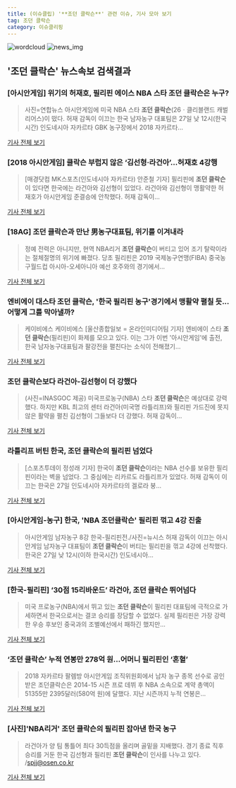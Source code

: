 ```yaml
---
title: (이슈클립) '**조던 클락슨**' 관련 이슈, 기사 모아 보기
tag: 조던 클락슨
category: 이슈클리핑
---
```

![wordcloud](https://s3.ap-northeast-2.amazonaws.com/lyrics101-wordcloud/2018-08-27-1535345349.png)
![news_img](https://user-images.githubusercontent.com/42597476/44507050-1206f400-a6e4-11e8-8d98-7ffbfebb353f.png)
## **'**조던 클락슨**'** 뉴스속보 검색결과
### [아시안게임] 위기의 허재호, 필리핀 에이스 NBA 스타 **조던 클락슨**은 누구?

>사진=연합뉴스 아시안게임에 미국 NBA 스타 **조던 클락슨**(26ㆍ클리블랜드 캐벌리어스)이 떴다. 허재 감독이 이끄는 한국 남자농구 대표팀은 27일 낮 12시(한국시간) 인도네시아 자카르타 GBK 농구장에서 2018 자카르타...

<a href="http://www.slist.kr/news/articleView.html?idxno=43714" target="_blank">기사 전체 보기</a>

### [2018 아시안게임] 클락슨 부럽지 않은 ‘김선형·라건아’…허재호 4강행

>[매경닷컴 MK스포츠(인도네시아 자카르타) 안준철 기자] 필리핀에 **조던 클락슨**이 있다면 한국에는 라건아와 김선형이 있었다. 라건아와 김선형이 맹활약한 허재호가 아시안게임 준결승에 안착했다. 허재 감독이...

<a href="http://sports.mk.co.kr/view.php?year=2018&no=537327" target="_blank">기사 전체 보기</a>

### [18AG] **조던 클락슨**과 만난 男농구대표팀, 위기를 이겨내라

>정예 전력은 아니지만, 현역 NBA리거 **조던 클락슨**이 버티고 있어 조기 탈락이라는 절체절명의 위기에 빠졌다. 당초 필리핀은 2019 국제농구연맹(FIBA) 중국농구월드컵 아시아-오세아니아 예선 호주와의 경기에서...

<a href="http://sports.news.naver.com/basketball/news/read.nhn?oid=065&aid=0000164871" target="_blank">기사 전체 보기</a>

### 엔비에이 대스타 **조던 클락슨**, '한국 필리핀 농구'경기에서 맹활약 펼칠 듯...어떻게 그를 막아낼까?

>케이비에스 케이비에스 [울산종합일보 = 온라인미디어팀 기자] 엔비에이 스타 **조던 클락슨**(필리핀)이 화제를 모으고 있다. 이는 그가 이번 '아시안게임'에 출전, 한국 남자농구대표팀과 팔강전을 펼친다는 소식이 전해졌기...

<a href="http://www.ujnews.co.kr/news/articleView.html?idxno=421695" target="_blank">기사 전체 보기</a>

### **조던 클락슨**보다 라건아-김선형이 더 강했다

>(사진=INASGOC 제공) 미국프로농구(NBA) 스타 **조던 클락슨**은 예상대로 강력했다. 하지만 KBL 최고의 센터 라건아(미국명 라틀리프)와 필리핀 가드진에 못지 않은 활약을 펼친 김선형이 그들보다 더 강했다. 허재 감독이...

<a href="http://www.nocutnews.co.kr/news/5021789" target="_blank">기사 전체 보기</a>

### 라틀리프 버틴 한국, **조던 클락슨**의 필리핀 넘었다

>[스포츠투데이 정성래 기자] 한국이 **조던 클락슨**이라는 NBA 선수를 보유한 필리핀이라는 벽을 넘었다. 그 중심에는 리카르도 라틀리프가 있었다. 허재 감독이 이끄는 한국은 27일 인도네시아 자카르타의 겔로라 붕...

<a href="http://stoo.asiae.co.kr/news/naver_view.htm?idxno=2018082713445342959" target="_blank">기사 전체 보기</a>

### [아시안게임-농구] 한국, 'NBA 조던클락슨' 필리핀 꺾고 4강 진출

>아시안게임 남자농구 8강 한국-필리핀전./사진=뉴시스 허재 감독이 이끄는 아시안게임 남자농구 대표팀이 **조던 클락슨**이 버티는 필리핀을 꺾고 4강에 선착했다. 한국은 27일 낮 12시(이하 한국시간) 인도네시아...

<a href="http://moneys.mt.co.kr/news/mwView.php?no=2018082713338018386" target="_blank">기사 전체 보기</a>

### [한국-필리핀] ‘30점 15리바운드’ 라건아, **조던 클락슨** 뛰어넘다

>미국 프로농구(NBA)에서 뛰고 있는 **조던 클락슨**이 필리핀 대표팀에 극적으로 가세하면서 한국으로서는 결코 승리를 장담할 수 없었다. 실제 필리핀은 가장 강력한 우승 후보인 중국과의 조별예선에서 패하긴 했지만...

<a href="http://sports.hankooki.com/lpage/moresports/201808/sp20180827133937136520.htm" target="_blank">기사 전체 보기</a>

### ‘**조던 클락슨**’ 누적 연봉만 278억 원…어머니 필리핀인 ‘혼혈’

>2018 자카르타 팔렘방 아시안게임 조직위원회에서 남자 농구 종목 선수로 공인받은 조던클락슨은 2014-15 시즌 프로 데뷔 후 NBA 소속으로 계약 총액이 51355만 2395달러(580억 원)에 달했다. 지난 시즌까지 누적 연봉은...

<a href="http://www.kookje.co.kr/news2011/asp/newsbody.asp?code=0600&key=20180827.99099012410" target="_blank">기사 전체 보기</a>

### [사진]'NBA리거' **조던 클락슨**의 필리핀 잡아낸 한국 농구

>라건아가 양 팀 통틀어 최다 30득점을 올리며 골밑을 지배했다. 경기 종료 직후 승리를 거둔 한국 김선형과 필리핀 **조던 클락슨**이 인사를 나누고 있다. /spjj@osen.co.kr

<a href="http://www.osen.co.kr/article/G1110976065" target="_blank">기사 전체 보기</a>


